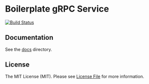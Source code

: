 # Boilerplate gRPC Service

[![Build Status](https://img.shields.io/travis/deshboard/boilerplate-grpc-service.svg?style=flat-square)](https://travis-ci.org/deshboard/boilerplate-grpc-service)


## Documentation

See the [docs](docs/) directory.


## License

The MIT License (MIT). Please see [License File](LICENSE) for more information.
